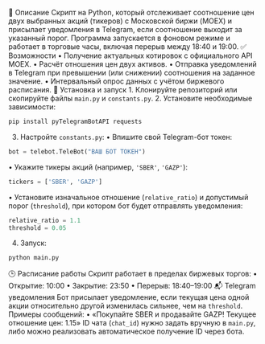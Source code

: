 📌 Описание
Скрипт на Python, который отслеживает соотношение цен двух выбранных акций (тикеров) с Московской биржи (MOEX) и присылает уведомления в Telegram, 
если соотношение выходит за указанный порог. Программа запускается в фоновом режиме и работает в торговые часы, включая перерыв между 18:40 и 19:00.
✅ Возможности
	•	Получение актуальных котировок с официального API MOEX.
	•	Расчёт отношения цен двух активов.
	•	Отправка уведомлений в Telegram при превышении (или снижении) соотношения на заданное значение.
	•	Интервальный опрос данных с учётом биржевого расписания.
🔧 Установка и запуск
	1.	Клонируйте репозиторий или скопируйте файлы `main.py` и `constants.py`.
	2.	Установите необходимые зависимости:
```python
pip install pyTelegramBotAPI requests
```
  3.	Настройте `constants.py`:
	•	Впишите свой Telegram-бот токен:
```python
bot = telebot.TeleBot("ВАШ БОТ ТОКЕН")
```
•	Укажите тикеры акций (например, `'SBER'`, `'GAZP'`):
```python
tickers = ['SBER', 'GAZP']
```
•	Установите изначальное отношение (`relative_ratio`) и допустимый порог (`threshold`), при котором бот будет отправлять уведомления:
```python
relative_ratio = 1.1
threshold = 0.05
```
4.	Запуск:
```python
python main.py
```
🕒 Расписание работы
Скрипт работает в пределах биржевых торгов:
	•	Открытие: 10:00
	•	Закрытие: 23:50
	•	Перерыв: 18:40–19:00
📬 Telegram уведомления
Бот присылает уведомление, если текущая цена одной акции относительно другой изменилась сильнее, чем на `threshold`. Примеры сообщений:
	•	«Покупайте SBER и продавайте GAZP! Текущее отношение цен: 1.15»
ID чата (`chat_id`) нужно задать вручную в `main.py`, либо можно реализовать автоматическое получение ID через бота.
